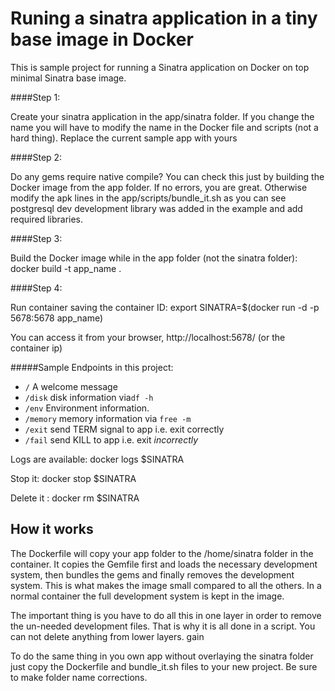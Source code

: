 # Runing a sinatra application in a tiny base image in Docker

This is sample project for running a Sinatra application on Docker on top minimal Sinatra base image.

####Step 1:

Create your sinatra application in the app/sinatra folder. If you change the name you will have to modify the name in the Docker file and scripts (not a hard thing). Replace the current sample app with yours 

####Step 2:

Do any gems require native compile? You can check this just by building the Docker image from the app folder.  If no errors, you are great. Otherwise modify the apk lines in the app/scripts/bundle_it.sh as you can see postgresql dev development library was added in the example and add required libraries.

####Step 3: 

Build the Docker image while in the app folder (not the sinatra folder): docker build -t app_name .

####Step 4:

Run container saving the container ID: export SINATRA=$(docker run -d -p 5678:5678 app_name)

You can access it from your browser, http://localhost:5678/ (or the container ip)

#####Sample Endpoints in this project:
- `/`     A welcome message
- `/disk` disk information via`df -h`
- `/env`  Environment information.
- `/memory` memory information via `free -m`
- `/exit` send TERM signal to app i.e. exit correctly
- `/fail` send KILL to app i.e. exit *incorrectly*


Logs are available: docker logs $SINATRA


Stop it: docker stop $SINATRA


Delete it : docker rm $SINATRA

## How it works
The Dockerfile will copy your app folder to the /home/sinatra folder in the container.
It copies the Gemfile first and loads the necessary development system, then bundles the gems 
and finally removes the development system.  This is what makes the image small compared to all the others. In a normal container the full development system is kept in the image.

The important thing is you have to do all this in one layer in order to remove the un-needed development files. That is why it is all done in a script. You can not delete anything from lower layers.
gain

To do the same thing in you own app without overlaying the sinatra folder just copy the Dockerfile and bundle_it.sh files to your new project. Be sure to make folder name corrections.

